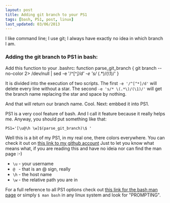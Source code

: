 ```yaml
---
layout: post
title: Adding git branch to your PS1
tags: [bash, PS1, post, linux]
last_updated: 03/06/2013
---
```


I like command line; I use git; I always have exactly no idea in which branch 
I am.

### Adding the git branch to PS1 in bash:

Add this function to your .bashrc:
	function parse_git_branch {
		git branch --no-color 2> /dev/null | sed -e '/^[^*]/d' -e 's/* \(.*\)/(\1)/'
	}

It is divided into the execution of two scripts. The first ``` -e '/^[^*]/d' ```
will delete every line without a star. The second ``` -e 's/* \(.*\)/(\1)/' ```
will get the branch name replacing the star and space by nothing.

And that will return our branch name. Cool. Next: embbed it into PS1.

PS1 is a very cool feature of bash. And I call it feature because it
really helps me. Anyway, you should put something like that:

	PS1='[\u@\h \w]$(parse_git_branch)\$ '

Well this is a bit of my PS1, in my real one, there colors everywhere. You 
can check it out on [this link to my github account](https://github.com/leonardok/dotfiles-bash)
Just to let you know what means what, if you are reading this and have no 
ideia nor can find the man page :-)

+ ```\u``` - your username
+ ```@ ```  - that is an @ sign, really
+ ```\h``` - the host name
+ ```\w``` - the relative path you are in


For a full reference to all PS1 options check out 
[this link for the bash man page](http://linux.die.net/man/1/bash)
or simply ``` $ man bash ``` in any linux system and look for "PROMPTING".
